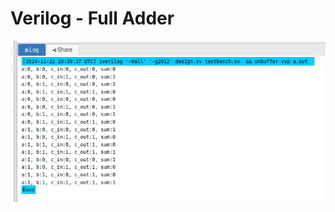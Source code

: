 # Verilog - Full Adder

<img src="https://github.com/brsaidas/microprocessors-course/blob/main/Verilog%20-%20Full%20Adder/output.png" />
